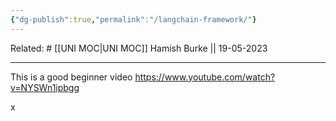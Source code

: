 ```yaml
---
{"dg-publish":true,"permalink":"/langchain-framework/"}
---
```


Related: #
[[UNI MOC\|UNI MOC]]
Hamish Burke || 19-05-2023
***


This is a good beginner video <https://www.youtube.com/watch?v=NYSWn1ipbgg>

x
